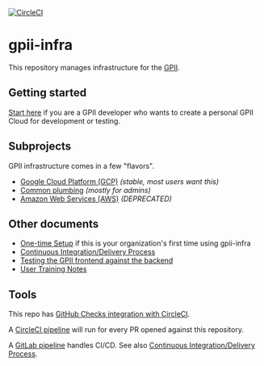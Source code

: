 [![CircleCI](https://circleci.com/gh/gpii-ops/gpii-infra.svg?style=svg)](https://circleci.com/gh/gpii-ops/gpii-infra)
# gpii-infra

This repository manages infrastructure for the [GPII](https://gpii.net/).

## Getting started

[Start here](gcp/README.md#getting-started) if you are a GPII developer who wants to create a personal GPII Cloud for development or testing.

## Subprojects

GPII infrastructure comes in a few "flavors".

* [Google Cloud Platform (GCP)](gcp/) *(stable, most users want this)*
* [Common plumbing](common/) *(mostly for admins)*
* [Amazon Web Services (AWS)](aws/) *(DEPRECATED)*

## Other documents

* [One-time Setup](./ONE-TIME-SETUP.md) if this is your organization's first time using gpii-infra
* [Continuous Integration/Delivery Process](./CI-CD.md)
* [Testing the GPII frontend against the backend](./TESTING.md)
* [User Training Notes](./USER-TRAINING.md)

## Tools

This repo has [GitHub Checks integration with CircleCI](https://circleci.com/docs/2.0/enable-checks/).

A [CircleCI pipeline](https://circleci.com/gh/gpii-ops/gpii-infra) will run for every PR opened against this repository.

A [GitLab pipeline](https://gitlab.com/gpii-ops/gpii-infra/pipelines) handles CI/CD. See also [Continuous Integration/Delivery Process](./CI-CD.md).
